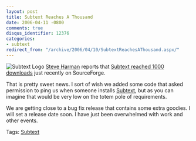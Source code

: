 ```yaml
---
layout: post
title: Subtext Reaches A Thousand
date: 2006-04-11 -0800
comments: true
disqus_identifier: 12376
categories:
- subtext
redirect_from: "/archive/2006/04/10/SubtextReachesAThousand.aspx/"
---
```


![Subtext Logo](https://haacked.com/images/SubtextLogo.png) [Steve
Harman](http://stevenharman.net/blog/ "Steve's Blog") reports that
[Subtext reached 1000
downloads](http://stevenharman.net/blog/archive/2006/04/10/SubTextReaches1000DownloadsAndCounting.aspx "Subtext reaches 1000")
just recently on SourceForge.

That is pretty sweet news. I sort of wish we added some code that asked
permission to ping us when someone installs
[Subtext](http://subtextproject.com/ "Subtext Project Site"), but as you
can imagine that would be very low on the totem pole of requirements.

We are getting close to a bug fix release that contains some extra
goodies. I will set a release date soon. I have just been overwhelmed
with work and other events.

Tags: [Subtext](https://haacked.com/tags/subtext/default.aspx)

